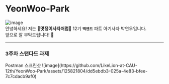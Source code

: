 # YeonWoo-Park
![image](https://github.com/LikeLion-at-CAU-12th/YeonWoo-Park/assets/125821804/70cc83fd-ac83-4504-83f6-eb2f7b058230)<br>
안녕하세요! 저는 **🦁멋쟁이사자처럼🦁** 12기 **`백엔드`** 파트 아기사자 박연우입니다.<br>
앞으로 잘 부탁드립니다! 🤩<br>

***
<h3>3주차 스탠다드 과제</h3>
Postman 스크린샷
![image](https://github.com/LikeLion-at-CAU-12th/YeonWoo-Park/assets/125821804/dd5ebdb3-025a-4e83-bfee-7c7cdacb9af0)